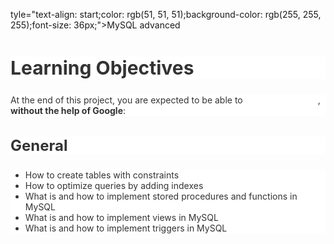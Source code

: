 tyle="text-align: start;color: rgb(51, 51, 51);background-color: rgb(255, 255, 255);font-size: 36px;">MySQL advanced</h1>
<h2 style="text-align: start;color: rgb(51, 51, 51);background-color: rgb(255, 255, 255);font-size: 30px;">Learning Objectives</h2>
<p style="text-align: start;color: rgb(51, 51, 51);background-color: rgb(255, 255, 255);font-size: 14px;">At the end of this project, you are expected to be able to <a href="https://intranet.alxswe.com/rltoken/NEA0Fr7muHfukl5lziVAhg" title="explain to anyone" target="_blank" style="color: transparent;">explain to anyone</a>, <strong><strong>without the help of Google</strong></strong>:</p>
<h3 style="text-align: start;color: rgb(51, 51, 51);background-color: rgb(255, 255, 255);font-size: 24px;">General</h3>
<ul style="text-align: start;color: rgb(51, 51, 51);background-color: rgb(255, 255, 255);font-size: 14px;">
    <li>How to create tables with constraints</li>
    <li>How to optimize queries by adding indexes</li>
    <li>What is and how to implement stored procedures and functions in MySQL</li>
    <li>What is and how to implement views in MySQL</li>
    <li>What is and how to implement triggers in MySQL</li>
</ul>
